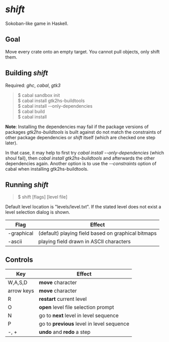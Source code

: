 # *shift*
Sokoban-like game in Haskell.


## Goal

Move every crate onto an empty target. You cannot pull objects,
only shift them.


## Building *shift*

Required: *ghc*, *cabal*, *gtk3*

> $ cabal sandbox init  
> $ cabal install gtk2hs-buildtools  
> $ cabal install --only-dependencies  
> $ cabal build  
> $ cabal install  

**Note**: Installing the dependencies may fail if the package versions of
packages *gtk2hs-buildtools* is built against do not match the constraints
of other package dependencies or *shift* itself (which are checked one step
later).

In that case, it may help to first try *cabal install --only-dependencies*
(which shoul fail), then *cabal install gtk2hs-buildtools* and afterwards
the other dependencies again. Another option is to use the *--constraints*
option of cabal when installing gtk2hs-buildtools.


## Running *shift*

> $ shift [flags] [level file]

Default level location is "levels/level.txt". If the stated level does not
exist a level selection dialog is shown.

Flag       | Effect
-----------|------------
-graphical | (default) playing field based on graphical bitmaps 
-ascii     | playing field drawn in ASCII characters


## Controls

Key        | Effect
-----------|------------
W,A,S,D    | **move** character
arrow keys | **move** character
R          | **restart** current level
O          | **open** level file selection prompt
N          | go to **next** level in level sequence
P          | go to **previous** level in level sequence
-, +       | **undo** and **redo** a step


